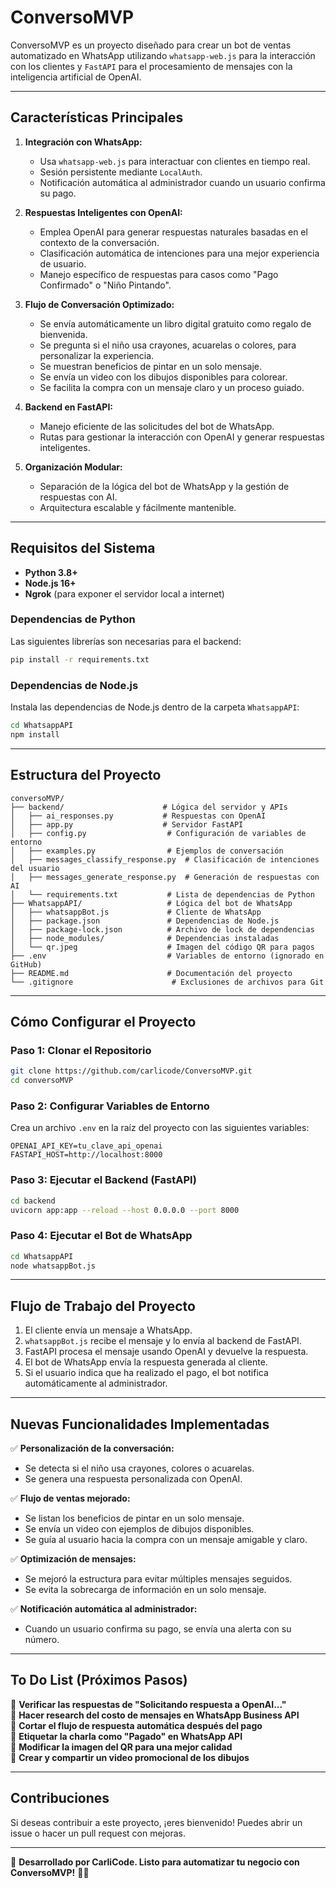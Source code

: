 # ConversoMVP

ConversoMVP es un proyecto diseñado para crear un bot de ventas automatizado en WhatsApp utilizando `whatsapp-web.js` para la interacción con los clientes y `FastAPI` para el procesamiento de mensajes con la inteligencia artificial de OpenAI.

---

## **Características Principales**

1. **Integración con WhatsApp:**
   - Usa `whatsapp-web.js` para interactuar con clientes en tiempo real.
   - Sesión persistente mediante `LocalAuth`.
   - Notificación automática al administrador cuando un usuario confirma su pago.

2. **Respuestas Inteligentes con OpenAI:**
   - Emplea OpenAI para generar respuestas naturales basadas en el contexto de la conversación.
   - Clasificación automática de intenciones para una mejor experiencia de usuario.
   - Manejo específico de respuestas para casos como "Pago Confirmado" o "Niño Pintando".

3. **Flujo de Conversación Optimizado:**
   - Se envía automáticamente un libro digital gratuito como regalo de bienvenida.
   - Se pregunta si el niño usa crayones, acuarelas o colores, para personalizar la experiencia.
   - Se muestran beneficios de pintar en un solo mensaje.
   - Se envía un video con los dibujos disponibles para colorear.
   - Se facilita la compra con un mensaje claro y un proceso guiado.

4. **Backend en FastAPI:**
   - Manejo eficiente de las solicitudes del bot de WhatsApp.
   - Rutas para gestionar la interacción con OpenAI y generar respuestas inteligentes.

5. **Organización Modular:**
   - Separación de la lógica del bot de WhatsApp y la gestión de respuestas con AI.
   - Arquitectura escalable y fácilmente mantenible.

---

## **Requisitos del Sistema**

- **Python 3.8+**
- **Node.js 16+**
- **Ngrok** (para exponer el servidor local a internet)

### Dependencias de Python

Las siguientes librerías son necesarias para el backend:

```bash
pip install -r requirements.txt
```

### Dependencias de Node.js

Instala las dependencias de Node.js dentro de la carpeta `WhatsappAPI`:

```bash
cd WhatsappAPI
npm install
```

---

## **Estructura del Proyecto**

```
conversoMVP/
├── backend/                      # Lógica del servidor y APIs
│   ├── ai_responses.py           # Respuestas con OpenAI
│   ├── app.py                    # Servidor FastAPI
│   ├── config.py                  # Configuración de variables de entorno
│   ├── examples.py                # Ejemplos de conversación
│   ├── messages_classify_response.py  # Clasificación de intenciones del usuario
│   ├── messages_generate_response.py  # Generación de respuestas con AI
│   └── requirements.txt           # Lista de dependencias de Python
├── WhatsappAPI/                   # Lógica del bot de WhatsApp
│   ├── whatsappBot.js             # Cliente de WhatsApp
│   ├── package.json               # Dependencias de Node.js
│   ├── package-lock.json          # Archivo de lock de dependencias
│   ├── node_modules/              # Dependencias instaladas
│   └── qr.jpeg                    # Imagen del código QR para pagos
├── .env                           # Variables de entorno (ignorado en GitHub)
├── README.md                      # Documentación del proyecto
└── .gitignore                      # Exclusiones de archivos para Git
```

---

## **Cómo Configurar el Proyecto**

### Paso 1: Clonar el Repositorio

```bash
git clone https://github.com/carlicode/ConversoMVP.git
cd conversoMVP
```

### Paso 2: Configurar Variables de Entorno

Crea un archivo `.env` en la raíz del proyecto con las siguientes variables:

```env
OPENAI_API_KEY=tu_clave_api_openai
FASTAPI_HOST=http://localhost:8000
```

### Paso 3: Ejecutar el Backend (FastAPI)

```bash
cd backend
uvicorn app:app --reload --host 0.0.0.0 --port 8000
```

### Paso 4: Ejecutar el Bot de WhatsApp

```bash
cd WhatsappAPI
node whatsappBot.js
```

---

## **Flujo de Trabajo del Proyecto**

1. El cliente envía un mensaje a WhatsApp.
2. `whatsappBot.js` recibe el mensaje y lo envía al backend de FastAPI.
3. FastAPI procesa el mensaje usando OpenAI y devuelve la respuesta.
4. El bot de WhatsApp envía la respuesta generada al cliente.
5. Si el usuario indica que ha realizado el pago, el bot notifica automáticamente al administrador.

---

## **Nuevas Funcionalidades Implementadas**
✅ **Personalización de la conversación:**
   - Se detecta si el niño usa crayones, colores o acuarelas.
   - Se genera una respuesta personalizada con OpenAI.

✅ **Flujo de ventas mejorado:**
   - Se listan los beneficios de pintar en un solo mensaje.
   - Se envía un video con ejemplos de dibujos disponibles.
   - Se guía al usuario hacia la compra con un mensaje amigable y claro.

✅ **Optimización de mensajes:**
   - Se mejoró la estructura para evitar múltiples mensajes seguidos.
   - Se evita la sobrecarga de información en un solo mensaje.

✅ **Notificación automática al administrador:**
   - Cuando un usuario confirma su pago, se envía una alerta con su número.

---

## **To Do List (Próximos Pasos)**
🔲 **Verificar las respuestas de "Solicitando respuesta a OpenAI..."**  
🔲 **Hacer research del costo de mensajes en WhatsApp Business API**  
🔲 **Cortar el flujo de respuesta automática después del pago**  
🔲 **Etiquetar la charla como "Pagado" en WhatsApp API**  
🔲 **Modificar la imagen del QR para una mejor calidad**  
🔲 **Crear y compartir un video promocional de los dibujos**  

---

## **Contribuciones**
Si deseas contribuir a este proyecto, ¡eres bienvenido! Puedes abrir un issue o hacer un pull request con mejoras.

---

🚀 **Desarrollado por CarliCode. Listo para automatizar tu negocio con ConversoMVP!** 🎨✨
